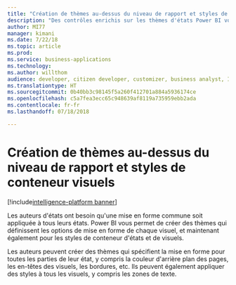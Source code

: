 ```yaml
---
title: "Création de thèmes au-dessus du niveau de rapport et styles de conteneur visuels"
description: "Des contrôles enrichis sur les thèmes d'états Power BI vous permettent de définir des paramètres de niveau d'état (comme la couleur d'arrière-plan) et des contrôles de niveau visuel (comme les titres et les bordures)"
author: MI77
manager: kimani
ms.date: 7/22/18
ms.topic: article
ms.prod: 
ms.service: business-applications
ms.technology: 
ms.author: willthom
audience: developer, citizen developer, customizer, business analyst, IT pro
ms.translationtype: HT
ms.sourcegitcommit: 0b40bb3c98145f5a260f412701a884a5936174ce
ms.openlocfilehash: c5a7fea3ecc65c948639af8119a735959ebb2ada
ms.contentlocale: fr-fr
ms.lasthandoff: 07/18/2018

---
```


# <a name="theming-over-report-level-and-visual-container-styles"></a>Création de thèmes au-dessus du niveau de rapport et styles de conteneur visuels

[!include[intelligence-platform banner](../../includes/intelligence-platform.md)]

Les auteurs d'états ont besoin qu'une mise en forme commune soit appliquée à tous leurs états. Power BI vous permet de créer des thèmes qui définissent les options de mise en forme de chaque visuel, et maintenant également pour les styles de conteneur d'états et de visuels.

Les auteurs peuvent créer des thèmes qui spécifient la mise en forme pour toutes les parties de leur état, y compris la couleur d'arrière plan des pages, les en-têtes des visuels, les bordures, etc. Ils peuvent également appliquer des styles à tous les visuels, y compris les zones de texte.

<!--
### Who uses this feature
This feature is intended for report developers. It works without any additional setup. 
## Status
### Development status
In development
#### Target timeframe
October ‘18
-->

